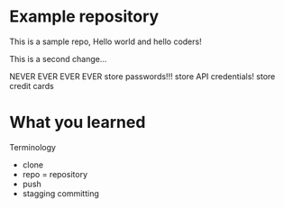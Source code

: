 # Example repository
This is a sample repo, Hello world and hello coders!

This is a second change...



NEVER EVER EVER EVER
store passwords!!!
store API credentials!
store credit cards

# What you learned
Terminology
- clone
- repo = repository
- push
- stagging committing